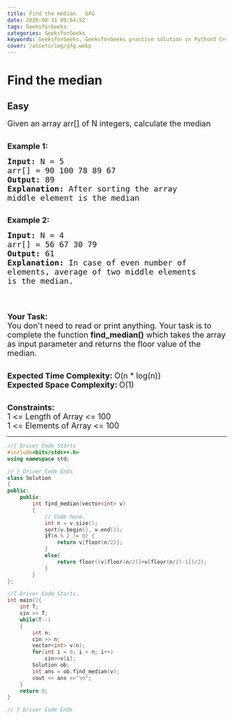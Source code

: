 ```yaml
---
title: Find the median   GFG
date: 2020-08-31 09:54:52
tags: GeeksforGeeks
categories: GeeksforGeeks
keywords: GeeksforGeeks, GeeksforGeeks practice solution in Python3 C++ Java, Find the median - GFG solution
cover: /assets/img/gfg.webp
---
```



# Find the median
## Easy
<div class="problems_problem_content__Xm_eO"><p><span style="font-size:18px">Given an array arr[] of N integers, calculate the median</span><br>
&nbsp;</p>

<p><span style="font-size:18px"><strong>Example 1:</strong></span></p>

<pre><span style="font-size:18px"><strong>Input: </strong>N =<strong> </strong>5
arr[] = 90 100 78 89 67
<strong>Output: </strong>89</span>
<span style="font-size:18px"><strong>Explanation: </strong>After sorting the array 
middle element is the median</span> 

</pre>

<p><span style="font-size:18px"><strong>Example 2:</strong></span></p>

<pre><span style="font-size:18px"><strong>Input: </strong>N =<strong> </strong>4
arr[] = 56 67 30 79
<strong>Output: </strong></span><span style="font-size:18px">61</span>
<span style="font-size:18px"><strong>Explanation: </strong>In case of even number of 
elements, average of two middle elements 
is the median.</span>

</pre>

<p>&nbsp;</p>

<p><span style="font-size:18px"><strong>Your Task:</strong><br>
You don't need to read or print anything. Your task is to complete the function&nbsp;<strong>find_median()</strong>&nbsp;which takes the array as input parameter and returns the floor value of the median.</span><br>
&nbsp;</p>

<p><span style="font-size:18px"><strong>Expected Time Complexity:&nbsp;</strong>O(n * log(n))<br>
<strong>Expected Space Complexity:&nbsp;</strong>O(1)</span><br>
&nbsp;</p>

<p><span style="font-size:18px"><strong>Constraints:</strong><br>
1 &lt;= Length of Array &lt;= 100<br>
1 &lt;= Elements of Array &lt;= 100</span></p>
</div>

---




```cpp
//{ Driver Code Starts
#include<bits/stdc++.h>
using namespace std;

// } Driver Code Ends
class Solution
{
public:
	public:
		int find_median(vector<int> v)
		{
		    // Code here.
		    int n = v.size();
		    sort(v.begin(), v.end());
		    if(n % 2 != 0) {
		        return v[floor(n/2)];
		    }
		    else{
		        return floor((v[floor(n/2)]+v[floor(n/2)-1])/2);
		    }
		}
};

//{ Driver Code Starts.
int main(){
    int T;
    cin >> T;
    while(T--)
    {
    	int n; 
    	cin >> n;
    	vector<int> v(n);
    	for(int i = 0; i < n; i++)
    		cin>>v[i];
    	Solution ob;
    	int ans = ob.find_median(v);
    	cout << ans <<"\n";
    }
	return 0;
}

// } Driver Code Ends
```
